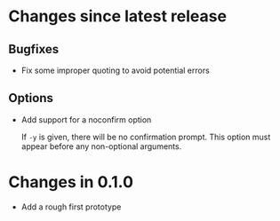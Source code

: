 # Changes since latest release

## Bugfixes

-   Fix some improper quoting to avoid potential errors

## Options

-   Add support for a noconfirm option

    If `-y` is given, there will be no confirmation prompt. This option must
    appear before any non-optional arguments.

# Changes in 0.1.0

-   Add a rough first prototype

